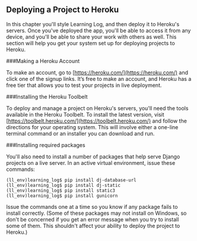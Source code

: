 Deploying a Project to Heroku
---

In this chapter you'll style Learning Log, and then deploy it to Heroku's servers. Once you've deployed the app, you'll be able to access it from any device, and you'll be able to share your work with others as well. This section will help you get your system set up for deploying projects to Heroku.

###Making a Heroku Account

To make an account, go to [https://heroku.com/](https://heroku.com/) and click one of the signup links. It’s free to make an account, and Heroku has a free tier that allows you to test your projects in live deployment.

###Installing the Heroku Toolbelt

To deploy and manage a project on Heroku's servers, you'll need the tools available in the Heroku Toolbelt. To install the latest version, visit [https://toolbelt.heroku.com/](https://toolbelt.heroku.com/) and follow the directions for your operating system. This will involve either a one-line terminal command or an installer you can download and run.

###Installing required packages

You'll also need to install a number of packages that help serve Django projects on a live server. In an active virtual environment, issue these commands:

    (ll_env)learning_log$ pip install dj-database-url
    (ll_env)learning_log$ pip install dj-static
    (ll_env)learning_log$ pip install static3
    (ll_env)learning_log$ pip install gunicorn

Issue the commands one at a time so you know if any package fails to install correctly. (Some of these packages may not install on Windows, so don't be concerned if you get an error message when you try to install some of them. This shouldn't affect your ability to deploy the project to Heroku.)